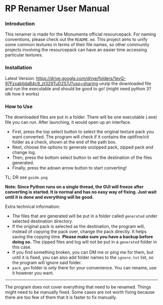 # RP Renamer User Manual
### Introduction
This renamer is made for the Monumenta official resourcepack. For naming conventions, please check out the `README.md`.
This project aims to unify some common textures in terms of their file names, so other community projects involving the resourcepack can have an easier time accessing particular textures.

### Installation

Latest Version: https://drive.google.com/drive/folders/1evQ-97FzxabIjdaB4c9_zt329TuD2S7J?usp=sharing
unzip the downloaded file and run the executable and should be good to go!
(might need python 3? idk how it works)

### How to Use

The downloaded files are put in a folder. There will be one executable (.exe) file you can run. After launching, it would open up an interface.
- First, press the top select button to select the original texture pack you want converted. The program will check if it contains the optifine/cit folder as a check, shown at the end of the path box.
- Next, choose the options to generate unzipped pack, zipped pack and change log. 
- Then, press the bottom select button to set the destination of the files generated.
- Finally, press the adown arrow button to start converting!

TL; DR see `guide.png`

**Note: Since Python runs on a single thread, the GUI will freeze after converting is started. It is normal and has no easy way of fixing. Just wait until it is done and everything will be good.**

Extra technical information:
- The files that are generated will be put in a folder called `generated` under selected destination directory.
- If the original pack is selected as the destination, the program will, instead of copying the pack over, change the pack directly. It helps saving the copying time. **Please make sure you have a backup before doing so.** The zipped files and log will not be put in a `generated` folder in this case.
- If you find something broken, you can DM me or ping me for them, but until it is fixed, you can also add folder names to the `ignore.txt` list, so the program will ignore said folder.
- `pack_gen` folder is only there for your convenience. You can rename, use it however you want.

---

The program does not cover everything that need to be renamed. Things might need to be manually fixed. Some cases are not worth fixing because there are too few of them that it is faster to fix manually.
